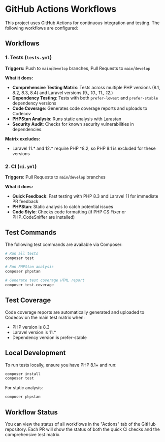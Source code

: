 # GitHub Actions Workflows

This project uses GitHub Actions for continuous integration and testing. The following workflows are configured:

## Workflows

### 1. Tests (`tests.yml`)
**Triggers:** Push to `main`/`develop` branches, Pull Requests to `main`/`develop`

**What it does:**
- **Comprehensive Testing Matrix**: Tests across multiple PHP versions (8.1, 8.2, 8.3, 8.4) and Laravel versions (9.*, 10.*, 11.*, 12.*)
- **Dependency Testing**: Tests with both `prefer-lowest` and `prefer-stable` dependency versions
- **Code Coverage**: Generates code coverage reports and uploads to Codecov
- **PHPStan Analysis**: Runs static analysis with Larastan
- **Security Audit**: Checks for known security vulnerabilities in dependencies

**Matrix excludes:**
- Laravel 11.* and 12.* require PHP ^8.2, so PHP 8.1 is excluded for these versions

### 2. CI (`ci.yml`)
**Triggers:** Pull Requests to `main`/`develop` branches

**What it does:**
- **Quick Feedback**: Fast testing with PHP 8.3 and Laravel 11 for immediate PR feedback
- **PHPStan**: Static analysis to catch potential issues
- **Code Style**: Checks code formatting (if PHP CS Fixer or PHP_CodeSniffer are installed)

## Test Commands

The following test commands are available via Composer:

```bash
# Run all tests
composer test

# Run PHPStan analysis
composer phpstan

# Generate test coverage HTML report
composer test-coverage
```

## Test Coverage

Code coverage reports are automatically generated and uploaded to Codecov on the main test matrix when:
- PHP version is 8.3
- Laravel version is 11.*
- Dependency version is prefer-stable

## Local Development

To run tests locally, ensure you have PHP 8.1+ and run:

```bash
composer install
composer test
```

For static analysis:
```bash
composer phpstan
```

## Workflow Status

You can view the status of all workflows in the "Actions" tab of the GitHub repository. Each PR will show the status of both the quick CI checks and the comprehensive test matrix.
